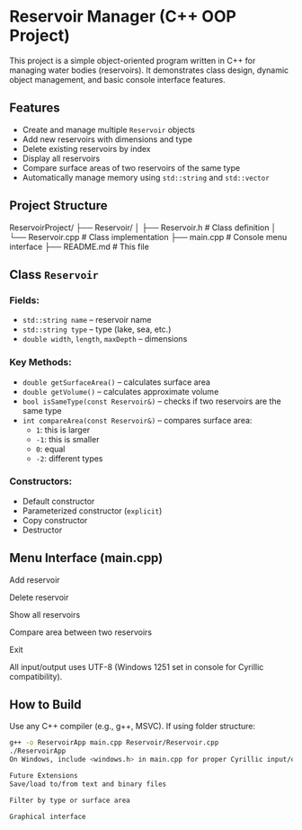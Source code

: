 # Reservoir Manager (C++ OOP Project)

This project is a simple object-oriented program written in C++ for managing water bodies (reservoirs). It demonstrates class design, dynamic object management, and basic console interface features.

## Features

- Create and manage multiple `Reservoir` objects
- Add new reservoirs with dimensions and type
- Delete existing reservoirs by index
- Display all reservoirs
- Compare surface areas of two reservoirs of the same type
- Automatically manage memory using `std::string` and `std::vector`

## Project Structure

ReservoirProject/
├── Reservoir/
│ ├── Reservoir.h # Class definition
│ └── Reservoir.cpp # Class implementation
├── main.cpp # Console menu interface
├── README.md # This file

## Class `Reservoir`

### Fields:
- `std::string name` – reservoir name
- `std::string type` – type (lake, sea, etc.)
- `double width`, `length`, `maxDepth` – dimensions

### Key Methods:
- `double getSurfaceArea()` – calculates surface area
- `double getVolume()` – calculates approximate volume
- `bool isSameType(const Reservoir&)` – checks if two reservoirs are the same type
- `int compareArea(const Reservoir&)` – compares surface area:
  - `1`: this is larger
  - `-1`: this is smaller
  - `0`: equal
  - `-2`: different types

### Constructors:
- Default constructor
- Parameterized constructor (`explicit`)
- Copy constructor
- Destructor

## Menu Interface (main.cpp)

Add reservoir

Delete reservoir

Show all reservoirs

Compare area between two reservoirs

Exit

All input/output uses UTF-8 (Windows 1251 set in console for Cyrillic compatibility).

## How to Build

Use any C++ compiler (e.g., g++, MSVC). If using folder structure:

```bash
g++ -o ReservoirApp main.cpp Reservoir/Reservoir.cpp
./ReservoirApp
On Windows, include <windows.h> in main.cpp for proper Cyrillic input/output.

Future Extensions
Save/load to/from text and binary files

Filter by type or surface area

Graphical interface
